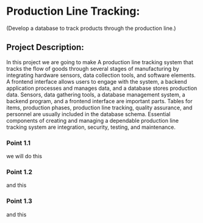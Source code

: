 # Production Line Tracking:
 
(Develop a database to track products through the production line.)

## Project Description:

In this project we are going to make A production line tracking system that tracks the flow of goods through several stages of manufacturing by integrating hardware sensors, data collection tools, and software elements. A frontend interface allows users to engage with the system, a backend application processes and manages data, and a database stores production data. Sensors, data gathering tools, a database management system, a backend program, and a frontend interface are important parts. Tables for items, production phases, production line tracking, quality assurance, and personnel are usually included in the database schema. Essential components of creating and managing a dependable production line tracking system are integration, security, testing, and maintenance.

### Point 1.1
we will do this

### Point 1.2
and this

### Point 1.3
and this









